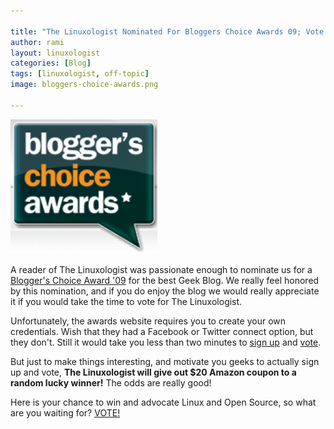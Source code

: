 ```yaml
---

title: "The Linuxologist Nominated For Bloggers Choice Awards 09; Vote and WIN!"
author: rami
layout: linuxologist 
categories: [Blog]
tags: [linuxologist, off-topic]
image: bloggers-choice-awards.png

---
```


![bloggers-choice-awards](/assets/images/content/blog/bloggers-choice-awards.png)

A reader of The Linuxologist was passionate enough to nominate us for a [Blogger's Choice Award '09](http://bloggerschoiceawards.com) for the best Geek Blog. We really feel honored by this nomination, and if you do enjoy the blog we would really appreciate it if you would take the time to vote for The Linuxologist.

Unfortunately, the awards website requires you to create your own credentials. Wish that they had a Facebook or Twitter connect option, but they don't. Still it would take you less than two minutes to [sign up](http://bloggerschoiceawards.com/users/signup) and [vote](http://bloggerschoiceawards.com/blog/s/show/78787).

But just to make things interesting, and motivate you geeks to actually sign up and vote, **The Linuxologist will give out $20 Amazon coupon to a random lucky winner!** The odds are really good!

Here is your chance to win and advocate Linux and Open Source, so what are you waiting for? [VOTE!](http://bloggerschoiceawards.com/blog/s/show/78787)
